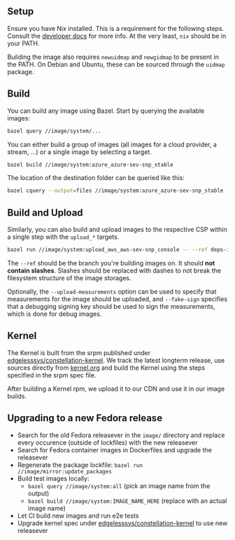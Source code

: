 ## Setup

Ensure you have Nix installed. This is a requirement for the following steps.
Consult the [developer docs](/dev-docs/workflows/build-develop-deploy.md) for more info.
At the very least, `nix` should be in your PATH.

Building the image also requires `newuidmap` and `newgidmap` to be present in the PATH. On Debian and Ubuntu, these can be sourced through
the `uidmap` package.

## Build

You can build any image using Bazel.
Start by querying the available images:

```sh
bazel query //image/system/...
```

You can either build a group of images (all images for a cloud provider, a stream, ...) or a single image by selecting a target.

```sh
bazel build //image/system:azure_azure-sev-snp_stable
```

The location of the destination folder can be queried like this:

```sh
bazel cquery --output=files //image/system:azure_azure-sev-snp_stable
```

## Build and Upload

Similarly, you can also build and upload images to the respective CSP within a single step with the `upload_*` targets.

```sh
bazel run //image/system:upload_aws_aws-sev-snp_console -- --ref deps-image-fedora-40 --upload-measurements
```

The `--ref` should be the branch you're building images on. It should **not contain slashes**. Slashes should be replaced with dashes to
not break the filesystem structure of the image storages.

Optionally, the `--upload-measurements` option can be used to specify that measurements for the image should be uploaded, and `--fake-sign` specifies
that a debugging signing key should be used to sign the measurements, which is done for debug images.

## Kernel

The Kernel is built from the srpm published under [edgelesssys/constellation-kernel](https://github.com/edgelesssys/constellation-kernel).
We track the latest longterm release, use sources directly from [kernel.org](https://www.kernel.org/) and build the Kernel using the steps specified in the
srpm spec file.

After building a Kernel rpm, we upload it to our CDN and use it in our image builds.

## Upgrading to a new Fedora release

- Search for the old Fedora releasever in the `image/` directory and replace every occurence (outside of lockfiles) with the new releasever
- Search for Fedora container images in Dockerfiles and upgrade the releasever
- Regenerate the package lockfile: `bazel run //image/mirror:update_packages`
- Build test images locally:
  - `bazel query //image/system:all` (pick an image name from the output)
  - `bazel build //image/system:IMAGE_NAME_HERE` (replace with an actual image name)
- Let CI build new images and run e2e tests
- Upgrade kernel spec under [edgelesssys/constellation-kernel](https://github.com/edgelesssys/constellation-kernel) to use new releasever
